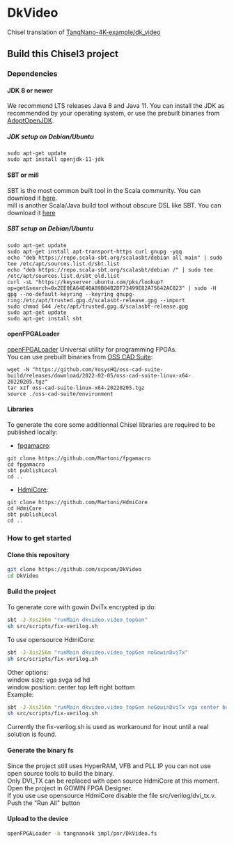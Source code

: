 DkVideo
=======

Chisel translation of [TangNano-4K-example/dk_video](https://github.com/sipeed/TangNano-4K-example/tree/main/dk_video/project)

## Build this Chisel3 project

### Dependencies

#### JDK 8 or newer

We recommend LTS releases Java 8 and Java 11. You can install the JDK as recommended by your operating system, or use the prebuilt binaries from [AdoptOpenJDK](https://adoptopenjdk.net/).

##### JDK setup on Debian/Ubuntu
```Shell
sudo apt-get update
sudo apt install openjdk-11-jdk
```

#### SBT or mill

SBT is the most common built tool in the Scala community. You can download it [here](https://www.scala-sbt.org/download.html).  
mill is another Scala/Java build tool without obscure DSL like SBT. You can download it [here](https://github.com/com-lihaoyi/mill/releases)

##### SBT setup on Debian/Ubuntu

```Shell
sudo apt-get update
sudo apt-get install apt-transport-https curl gnupg -yqq
echo "deb https://repo.scala-sbt.org/scalasbt/debian all main" | sudo tee /etc/apt/sources.list.d/sbt.list
echo "deb https://repo.scala-sbt.org/scalasbt/debian /" | sudo tee /etc/apt/sources.list.d/sbt_old.list
curl -sL "https://keyserver.ubuntu.com/pks/lookup?op=get&search=0x2EE0EA64E40A89B84B2DF73499E82A75642AC823" | sudo -H gpg --no-default-keyring --keyring gnupg-ring:/etc/apt/trusted.gpg.d/scalasbt-release.gpg --import
sudo chmod 644 /etc/apt/trusted.gpg.d/scalasbt-release.gpg
sudo apt-get update
sudo apt-get install sbt
```

#### openFPGALoader

[openFPGALoader](https://github.com/trabucayre/openFPGALoader) Universal utility for programming FPGAs.  
You can use prebuilt binaries from [OSS CAD Suite](https://github.com/YosysHQ/oss-cad-suite-build):

```Shell
wget -N "https://github.com/YosysHQ/oss-cad-suite-build/releases/download/2022-02-05/oss-cad-suite-linux-x64-20220205.tgz"
tar xzf oss-cad-suite-linux-x64-20220205.tgz
source ./oss-cad-suite/environment
```

#### Libraries

To generate the core some additionnal Chisel libraries are required to be
published locally:

- [fpgamacro](https://github.com/Martoni/fpgamacro):

```Shell
git clone https://github.com/Martoni/fpgamacro
cd fpgamacro
sbt publishLocal
cd ..
```

- [HdmiCore](https://github.com/Martoni/HdmiCore):

```Shell
git clone https://github.com/Martoni/HdmiCore
cd HdmiCore
sbt publishLocal
cd ..
```

### How to get started

#### Clone this repository

```sh
git clone https://github.com/scpcom/DkVideo
cd DkVideo
```

#### Build the project

To generate core with gowin DviTx encrypted ip do:
```sh
sbt -J-Xss256m "runMain dkvideo.video_topGen"
sh src/scripts/fix-verilog.sh
```

To use opensource HdmiCore:
```sh
sbt -J-Xss256m "runMain dkvideo.video_topGen noGowinDviTx"
sh src/scripts/fix-verilog.sh
```

Other options:  
window size: vga svga sd hd  
window position: center top left right bottom  
Example:
```sh
sbt -J-Xss256m "runMain dkvideo.video_topGen noGowinDviTx vga center bottom"
sh src/scripts/fix-verilog.sh
```

Currently the fix-verilog.sh is used as workaround for inout until a real solution is found.

#### Generate the binary fs

Since the project still uses HyperRAM, VFB and PLL IP you can not use open source tools to build the binary.  
Only DVI_TX can be replaced with open source HdmiCore at this moment.  
Open the project in GOWIN FPGA Designer.  
If you use use opensource HdmiCore disable the file src/verilog/dvi_tx.v.  
Push the "Run All" button

#### Upload to the device

```sh
openFPGALoader -b tangnano4k impl/pnr/DkVideo.fs
```

